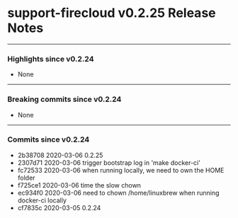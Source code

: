 # support-firecloud v0.2.25 Release Notes

---

### Highlights since v0.2.24

* None

---

### Breaking commits since v0.2.24

* None

---

### Commits since v0.2.24

* 2b38708 2020-03-06 0.2.25
* 2307d71 2020-03-06 trigger bootstrap log in 'make docker-ci'
* fc72533 2020-03-06 when running locally, we need to own the HOME folder
* f725ce1 2020-03-06 time the slow chown
* ec934f0 2020-03-06 need to chown /home/linuxbrew when running docker-ci locally
* cf7835c 2020-03-05 0.2.24
